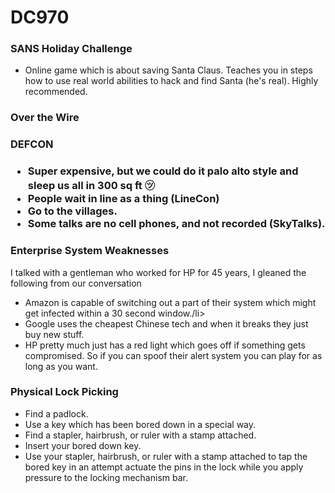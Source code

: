 <h1><strong>DC970</strong></h1>
<h3>SANS Holiday Challenge</h3>
    <ul>
      <li>Online game which is about saving Santa Claus. Teaches you in steps how to use real world abilities to hack and find Santa (he's real). Highly recommended.</li>
    </ul>
<h3>Over the Wire</h3>
<h3>DEFCON<h3>
    <ul>
      <li>Super expensive, but we could do it palo alto style and sleep us all in 300 sq ft ㋡</li>
      <li>People wait in line as a thing (LineCon)</li>
      <li>Go to the villages.</li>
      <li>Some talks are no cell phones, and not recorded (SkyTalks).</li>
    </ul>
 <h3>Enterprise System Weaknesses</h3>
 <p>I talked with a gentleman who worked for HP for 45 years, I gleaned the following from our conversation</p>
    <ul>
       <li>Amazon is capable of switching out a part of their system which might get infected within a 30 second window./li>
       <li>Google uses the cheapest Chinese tech and when it breaks they just buy new stuff.</li>
       <li>HP pretty much just has a red light which goes off if something gets compromised. So if you can spoof their alert system you can play for as long as you want.</li>
    </ul>
<h3>Physical Lock Picking</h3>
    <ul>
        <li>Find a padlock.</li>
        <li>Use a key which has been bored down in a special way.</li>
        <li>Find a stapler, hairbrush, or ruler with a stamp attached.</li>
        <li>Insert your bored down key.</li>
        <li>Use your stapler, hairbrush, or ruler with a stamp attached to tap the bored key in an attempt actuate the pins in the lock while you apply pressure to the locking mechanism bar.</li>
    </ul>
 
       

    


